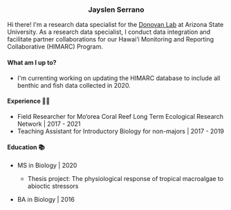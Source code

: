 <h3 align="center">Jayslen Serrano</h3> 

Hi there! I'm a research data specialist for the [Donovan Lab](http://donovanlab.org) at Arizona State University. As a research data specialist, I conduct data integration and facilitate partner collaborations for our Hawai‘i Monitoring and Reporting Collaborative (HIMARC) Program.  

#### What am I up to?
* I'm currenting working on updating the HIMARC database to include all benthic and fish data collected in 2020. 

#### Experience 👩‍🔬

* Field Researcher for Mo‘orea Coral Reef Long Term Ecological Research Network | 2017 - 2021 
* Teaching Assistant for Introductory Biology for non-majors | 2017 - 2019

#### Education 📚

* MS in Biology | 2020 
  * Thesis project: The physiological response of tropical macroalgae to abioctic stressors 

* BA in Biology | 2016 

<!--
**jayslensserrano/jayslensserrano** is a ✨ _special_ ✨ repository because its `README.md` (this file) appears on your GitHub profile.
-->
